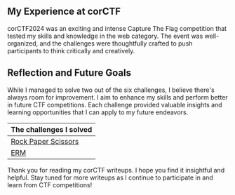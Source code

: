 ## My Experience at corCTF

corCTF2024 was an exciting and intense Capture The Flag competition that tested my skills and knowledge in the web category. The event was well-organized, and the challenges were thoughtfully crafted to push participants to think critically and creatively.

## Reflection and Future Goals

While I managed to solve two out of the six challenges, I believe there's always room for improvement. I aim to enhance my skills and perform better in future CTF competitions. Each challenge provided valuable insights and learning opportunities that I can apply to my future endeavors.

| The challenges I solved                                                                                                             |
|:------------------------------------------------------------------------------------------------------------------------------------|
| [Rock Paper Scissors](https://github.com/pwninitd/CTF_Writeups/tree/main/corCTF2024_Writeups/rock-paper-scissors_Writeup/README.md) |
| [ERM](https://github.com/pwninitd/CTF_Writeups/tree/main/corCTF2024_Writeups/erm_Writeup/README.md)                                 |

Thank you for reading my corCTF writeups. I hope you find it insightful and helpful. Stay tuned for more writeups as I continue to participate in and learn from CTF competitions!

